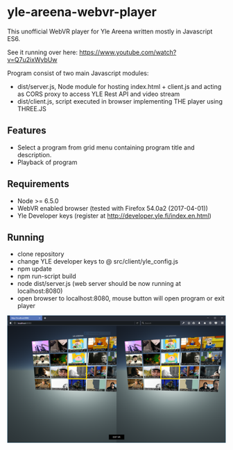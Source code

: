 # yle-areena-webvr-player
This unofficial WebVR player for Yle Areena written mostly in Javascript ES6. 

See it running over here:
https://www.youtube.com/watch?v=Q7u2ixWybUw

Program consist of two main Javascript modules:
* dist/server.js, Node module for hosting index.html + client.js and acting as CORS proxy to access YLE Rest API and video stream 
* dist/client.js, script executed in browser implementing THE player using THREE.JS

## Features
* Select a program from grid menu containing program title and description.  
* Playback of program

## Requirements
* Node >= 6.5.0
* WebVR enabled browser (tested with Firefox 54.0a2 (2017-04-01))
* Yle Developer keys (register at http://developer.yle.fi/index.en.html)

## Running

* clone repository
* change YLE developer keys to @ src/client/yle_config.js
* npm update
* npm run-script build
* node dist/server.js (web server should be now running at localhost:8080)
* open browser to localhost:8080, mouse button will open program or exit player

<p align="center">
  <img src="media/Capture.PNG" width="800"/>
</p>
